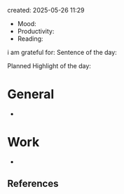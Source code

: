

created: 2025-05-26 11:29

- Mood:
- Productivity:
- Reading:

i am grateful for:
Sentence of the day:

Planned Highlight of the day:

# General

- 


# Work

-  







## References
